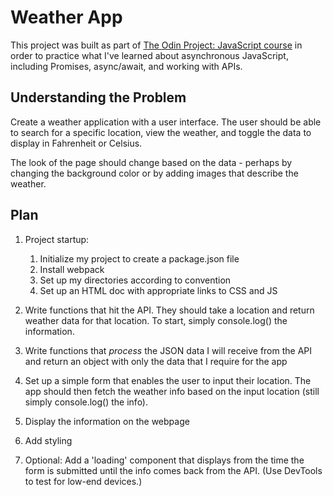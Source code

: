 # Weather App

This project was built as part of <a href="https://www.theodinproject.com/lessons/node-path-javascript-weather-app">The Odin Project: JavaScript course</a> in order to practice what I've learned about asynchronous JavaScript, including Promises, async/await, and working with APIs.

## Understanding the Problem

Create a weather application with a user interface. The user should be able to search for a specific location, view the weather, and toggle the data to display in Fahrenheit or Celsius.

The look of the page should change based on the data - perhaps by changing the background color or by adding images that describe the weather.

## Plan

1. Project startup:
   1. Initialize my project to create a package.json file
   1. Install webpack
   1. Set up my directories according to convention
   1. Set up an HTML doc with appropriate links to CSS and JS

1. Write functions that hit the API. They should take a location and return weather data for that location. To start, simply console.log() the information.

1. Write functions that _process_ the JSON data I will receive from the API and return an object with only the data that I require for the app

1. Set up a simple form that enables the user to input their location. The app should then fetch the weather info based on the input location (still simply console.log() the info).

1. Display the information on the webpage

1. Add styling

1. Optional: Add a 'loading' component that displays from the time the form is submitted until the info comes back from the API. (Use DevTools to test for low-end devices.)
